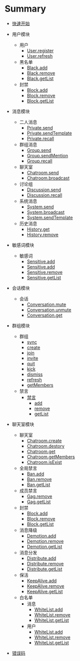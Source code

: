 # Summary

* [快速开始](server.md)

* 用户模块
	* 用户
		* [User.register](user/user.md#register)
		* [User.refresh](user/user.md#refresh)
	* 黑名单
		* [Black.add](user/black.md#add)
		* [Black.remove](user/black.md#remove)
		* [Black.getList](user/black.md#getList)
	* 封禁
		* [Block.add](user/block.md#add)
		* [Block.remove](user/block.md#remove)
		* [Block.getList](user/block.md#getList)
* 消息模块
	* 二人消息
		* [Private.send](message/private.md#send)
		* [Private.sendTemplate](message/private.md#sendTempate)
		* [Private.recall](message/private.md#recall)
	* 群组消息
		* [Group.send](message/group.md#send)
		* [Group.sendMention](message/group.md#sendMention)
		* [Group.recall](message/group.md#recall)
	* 聊天室
		* [Chatroom.send](message/chatroom.md#send)
		* [Chatroom.broadcast](message/chatroom.md#broadcast)
	* 讨论组
		* [Discussion.send](message/discussion.md#send)
		* [Discussion.recall](message/discussion.md#recall)
	* 系统消息
		* [System.send](message/system.md#send)
		* [System.broadcast](message/system.md#broadcast)
		* [System.sendTemplate](message/system.md#sendTemplate)
	* 历史消息
		* [History.get](message/history.md#get)
		* [History.remove](message/history.md#remove)
* 敏感词模块
	* 敏感词
		* [Sensitive.add](sensitive/sensitive.md#addReplace)
		* [Sensitive.add](sensitive/sensitive.md#addMask)
		* [Sensitive.remove](sensitive/sensitive.md#remove)
		* [Sensitive.getList](sensitive/sensitive.md#getList)
* 会话模块
	* 会话
		* [Conversation.mute](conversation/conversation.md#mute)
		* [Conversation.unmute](conversation/conversation.md#unmute)
		* [Conversation.get](conversation/conversation.md#get)
* 群组模块
	* 群组
		* [sync](group/group.md#sync)
		* [create](group/group.md#create)
		* [join](group/group.md#join)
		* [invite](group/group.md#invite)
		* [quit](group/group.md#quit)
		* [kick](group/group.md#kick)
		* [dismiss](group/group.md#dismiss)
		* [refresh](group/group.md#refresh)
		* [getMembers](group/group.md#getMembers)
	* 禁言
		* [禁言](group/gag.md)
			* [add](group/gag.md#add)
			* [remove](group/gag.md#remove)
			* [getList](group/gag.md#getList)
* 聊天室模块
	* 聊天室
		* [Chatroom.create](chatroom/chatroom.md#create)
		* [Chatroom.destory](chatroom/chatroom.md#destory)
		* [Chatroom.get](chatroom/chatroom.md#get)
		* [Chatroom.getMembers](chatroom/chatroom.md#getMembers)
		* [Chatroom.isExist](chatroom/chatroom.md#isExist)
	* 全局禁言
		* [Ban.add](chatroom/ban.md#add)
		* [Ban.remove](chatroom/ban.md#remove)
		* [Ban.getList](chatroom/ban.md#getList)
	* 成员禁言
		* [Gag.remove](chatroom/gag.md#remove)
		* [Gag.getList](chatroom/gag.md#getList)
	* 封禁
		* [Block.add](chatroom/block.md#add)
		* [Block.remove](chatroom/block.md#remove)
		* [Block.getList](chatroom/block.md#getList)
	* 消息降级
		* [Demotion.add](chatroom/demotion.md#add)
		* [Demotion.remove](chatroom/demotion.md#remove)
		* [Demotion.getList](chatroom/demotion.md#getList)
	* 消息分发
		* [Distribute.add](chatroom/distribute.md#add)
		* [Distribute.remove](chatroom/distribute.md#remove)
		* [Distribute.getList](chatroom/distribute.md#getList)
	* 保活
		* [KeepAlive.add](chatroom/keepalive.md#add)
		* [KeepAlive.remove](chatroom/keepalive.md#remove)
		* [KeepAlive.getList](chatroom/keepalive.md#getList)
	* 白名单
		* 消息
			* [WhiteList.add](chatroom/user/whitelist.md#add)
			* [WhiteList.remove](chatroom/user/whitelist.md#remove)
			* [WhiteList.getList](chatroom/user/whitelist.md#getList)
		* 用户
			* [WhiteList.add](chatroom/message/whitelist.md#add)
			* [WhiteList.remove](chatroom/message/whitelist.md#remove)
			* [WhiteList.getList](chatroom/message/whitelist.md#getList)
* [错误码](errorcode.md)
